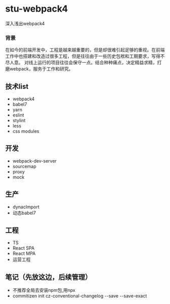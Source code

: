 # stu-webpack4
深入浅出webpack4
### 背景

在如今的前端开发中，工程是越来越重要的，但是却很难引起足够的重视。在前端工作中也搭建和改造过很多工程，但是往往由于一些历史包袱和工期要求，写得不尽人意。
对线上运行的项目往往会保守一点。结合种种痛点，决定精益求精，打磨webpack，服务于工作和研究。

## 技术list
* webpack4
* babel7
* yarn
* eslint
* stylint
* less
* css modules


## 开发
* webpack-dev-server
* sourcemap
* proxy
* mock

## 生产
* dynacImport
* 动态babel7

## 工程

* TS
* React SPA
* React MPA
* 运营工程

## 笔记（先放这边，后续管理）

* 不推荐全局去安装npm包,用npx
* commitizen init cz-conventional-changelog --save --save-exact
